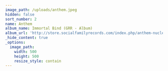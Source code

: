 ```yaml
---
image_path: /uploads/anthem.jpeg
hidden: false
sort_number: 2
name: Anthem
album_name: Immortal Bind (GRR - Album)
album_url: 'http://store.socialfamilyrecords.com/index.php/anthem-nucleus-cd.html'
_hide_content: true
_options:
  image_path:
    width: 500
    height: 500
    resize_style: contain
---
```



